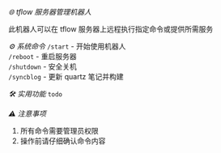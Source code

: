 *🌐 tflow 服务器管理机器人*

此机器人可以在 tflow 服务器上远程执行指定命令或提供所需服务

*⚙️ 系统命令*
`/start` - 开始使用机器人  
`/reboot` - 重启服务器  
`/shutdown` - 安全关机  
`/syncblog` - 更新 quartz 笔记并构建

*🛠️ 实用功能*
`todo`

*⚠️ 注意事项*
1. 所有命令需要管理员权限
2. 操作前请仔细确认命令内容